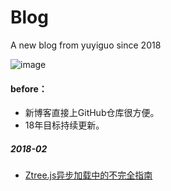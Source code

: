 # Blog
A new blog from yuyiguo since 2018

![image](https://timgsa.baidu.com/timg?image&quality=80&size=b9999_10000&sec=1517914256098&di=bc4997ae1fb6acce7cf6d333be88566c&imgtype=0&src=http%3A%2F%2Fi2.hdslb.com%2Fbfs%2Farchive%2Fbd0c528cd7334da0e33c39afc814f455a21a9029.jpg)
#### before：
- 新博客直接上GitHub仓库很方便。
- 18年目标持续更新。

##### 2018-02

- [Ztree.js异步加载中的不完全指南](https://github.com/yuy1guo/Blog/issues/1)